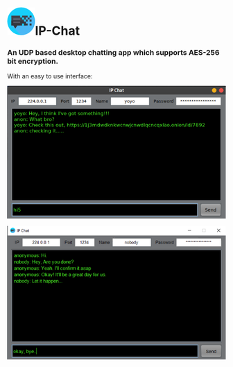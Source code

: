 # ![Icon](https://raw.githubusercontent.com/shaswata56/IP-Chat/master/src/encrypted.png?token=AEUZYRK4XR4LK4Q2QKOPADK5QOGZ4)IP-Chat
### An UDP based desktop chatting app which supports AES-256 bit encryption.
With an easy to use interface:

![Linux](https://raw.githubusercontent.com/shaswata56/IP-Chat/master/assets/linux.png?token=AEUZYRJTZBRIMSXCB64AHE25QOGJO)

![Windows](https://raw.githubusercontent.com/shaswata56/IP-Chat/master/assets/win.png?token=AEUZYRLHYT6U3SVWTX22X4K5QOGTI)
